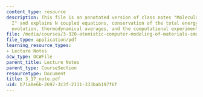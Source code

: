 ```yaml
---
content_type: resource
description: This file is an annotated version of class notes "Molecular Dynamics
  I" and explains N coupled equations, conservation of the total energy, phase space
  evolution, thermodynamical averages, and the computational experiment.
file: /media/courses/3-320-atomistic-computer-modeling-of-materials-sma-5107-spring-2005/b71a8e6b26973c3f2111333bab197f6f_3_17_note.pdf
file_type: application/pdf
learning_resource_types:
- Lecture Notes
ocw_type: OCWFile
parent_title: Lecture Notes
parent_type: CourseSection
resourcetype: Document
title: 3_17_note.pdf
uid: b71a8e6b-2697-3c3f-2111-333bab197f6f
---
```

